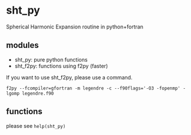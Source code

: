 # sht_py
Spherical Harmonic Expansion routine in python+fortran


## modules
- sht_py: pure python functions
- sht_f2py: functions using f2py (faster)

If you want to use sht_f2py, please use a command.
```
f2py --fcompiler=gfortran -m legendre -c --f90flags='-O3 -fopenmp' -lgomp legendre.f90
```

## functions
please see ```help(sht_py)```